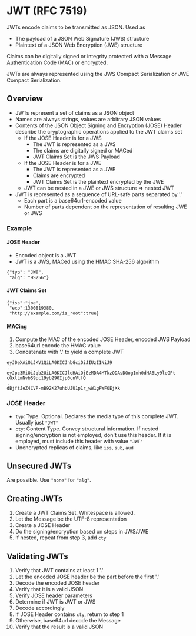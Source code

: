 # JWT (RFC 7519)

JWTs encode claims to be transmitted as JSON. Used as

+ The payload of a JSON Web Signature (JWS) structure
+ Plaintext of a JSON Web Encryption (JWE) structure

Claims can be digitally signed or integrity protected with a Message
Authentication Code (MAC) or encrypted.

JWTs are always represented using the JWS Compact Serialization or JWE Compact
Serialization.

## Overview

+ JWTs represent a set of claims as a JSON object
+ Names are always strings, values are arbitrary JSON values
+ Contents of the JSON Object Signing and Encryption (JOSE) Header describe the
  cryptographic operations applied to the JWT claims set
  + If the JOSE Header is for a JWS
    + The JWT is represented as a JWS
    + The claims are digitally signed or MACed
    + JWT Claims Set is the JWS Payload
  + If the JOSE Header is for a JWE
    + The JWT is represented as a JWE
    + Claims are encrypted
    + JWT Claims Set is the plaintext encrypted by the JWE
  + JWT can be nested in a JWE or JWS structure => nested JWT
+ JWT is represented as a sequence of URL-safe parts separated by '.'
  + Each part is a base64url-encoded value
  + Number of parts dependent on the representation of resulting JWE or JWS

### Example

#### JOSE Header

+ Encoded object is a JWT
+ JWT is a JWS, MACed using the HMAC SHA-256 algorithm

```
{"typ": "JWT",
 "alg": "HS256"}
```

#### JWT Claims Set

```
{"iss":"joe",
 "exp":1300819380,
 "http://example.com/is_root":true}
```

#### MACing

1. Compute the MAC of the encoded JOSE Header, encoded JWS Payload
2. base64url encode the HMAC value
3. Concatenate with '.' to yield a complete JWT

```
eyJ0eXAiOiJKV1QiLA0KICJhbGciOiJIUzI1NiJ9
.
eyJpc3MiOiJqb2UiLA0KICJleHAiOjEzMDA4MTkzODAsDQogImh0dHA6Ly9leGFt
cGxlLmNvbS9pc19yb290Ijp0cnVlfQ
.
dBjftJeZ4CVP-mB92K27uhbUJU1p1r_wW1gFWFOEjXk
```

### JOSE Header

+ `typ`: Type. Optional. Declares the media type of this complete JWT. Usually
  just `"JWT"`
+ `cty`: Content Type. Convey structural information. If nested
  signing/encryption is not employed, don't use this header. If it is employed,
  must include this header with value `"JWT"`
+ Unencrypted replicas of claims, like `iss`, `sub`, `aud`

## Unsecured JWTs

Are possible. Use `"none"` for `"alg"`.

## Creating JWTs

1. Create a JWT Claims Set. Whitespace is allowed.
2. Let the Message be the UTF-8 representation
3. Create a JOSE Header
4. Do the signing/encryption based on steps in JWS/JWE
5. If nested, repeat from step 3, add `cty`

## Validating JWTs

1. Verify that JWT contains at least 1 '.'
2. Let the encoded JOSE header be the part before the first '.'
3. Decode the encoded JOSE header
4. Verify that it is a valid JSON
5. Verify JOSE header parameters
6. Determine if JWT is JWT or JWS
7. Decode accordingly
8. If JOSE Header contains `cty`, return to step 1
9. Otherwise, base64url decode the Message
10. Verify that the result is a valid JSON
